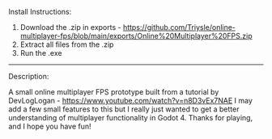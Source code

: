 Install Instructions:

1) Download the .zip in exports - https://github.com/Triysle/online-multiplayer-fps/blob/main/exports/Online%20Multiplayer%20FPS.zip
2) Extract all files from the .zip
3) Run the .exe

---

Description:

A small online multiplayer FPS prototype built from a tutorial by DevLogLogan - https://www.youtube.com/watch?v=n8D3vEx7NAE
I may add a few small features to this but I really just wanted to get a better understanding of multiplayer functionality in Godot 4.
Thanks for playing, and I hope you have fun!
